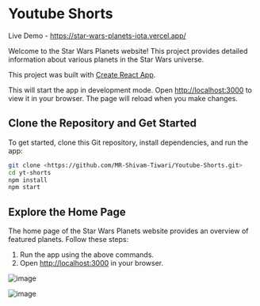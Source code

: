 # Youtube Shorts     
Live Demo - https://star-wars-planets-iota.vercel.app/

Welcome to the Star Wars Planets website! This project provides detailed information about various planets in the Star Wars universe.

This project was built with [Create React App](https://github.com/facebook/create-react-app).

This will start the app in development mode. Open [http://localhost:3000](http://localhost:3000) to view it in your browser. The page will reload when you make changes.


## Clone the Repository and Get Started

To get started, clone this Git repository, install dependencies, and run the app:

```bash
git clone <https://github.com/MR-Shivam-Tiwari/Youtube-Shorts.git>
cd yt-shorts
npm install
npm start
```

## Explore the Home Page

The home page of the Star Wars Planets website provides an overview of featured planets. Follow these steps:

1. Run the app using the above commands.
3. Open [http://localhost:3000](http://localhost:3000) in your browser.

![image](https://github.com/MR-Shivam-Tiwari/Youtube-Shorts/assets/114647321/ceeecad5-8c5c-4d50-a691-94906f17343a)

![image](https://github.com/MR-Shivam-Tiwari/Youtube-Shorts/assets/114647321/f70273a7-cd54-46dd-b96d-9c8514c2cd74)



